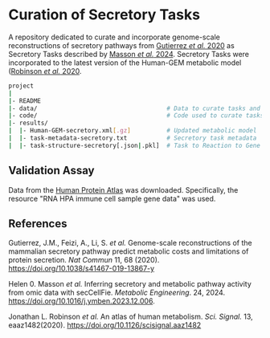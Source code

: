 # Curation of Secretory Tasks

A repository dedicated to curate and incorporate genome-scale reconstructions of secretory pathways from [Gutierrez _et al._ 2020](#references) as Secretory Tasks described by [Masson _et al._ 2024](#references). Secretory Tasks were incorporated to the latest version of the Human-GEM metabolic model ([Robinson _et al._ 2020](#references).

```bash
project
|
|- README
|- data/                                    # Data to curate tasks and model
|- code/                                    # Code used to curate tasks and model
|- results/
|  |- Human-GEM-secretory.xml[.gz]          # Updated metabolic model
|  |- task-metadata-secretory.txt           # Secretory task metadata
|  |- task-structure-secretory[.json|.pkl]  # Task to Reaction to Gene relationships
```

## Validation Assay

Data from the [Human Protein Atlas](proteinatlas.org) was downloaded. Specifically, the resource "RNA HPA immune cell sample gene data" was used.


## References

Gutierrez, J.M., Feizi, A., Li, S. _et al._ Genome-scale reconstructions of the mammalian secretory pathway predict metabolic costs and limitations of protein secretion. _Nat Commun_ 11, 68 (2020). https://doi.org/10.1038/s41467-019-13867-y

Helen 0. Masson _et al._ Inferring secretory and metabolic pathway activity from omic data with secCellFie. _Metabolic Engineering_. 24, 2024. https://doi.org/10.1016/j.ymben.2023.12.006.

Jonathan L. Robinson _et al._ An atlas of human metabolism. _Sci. Signal._ 13, eaaz1482(2020). https://doi.org/10.1126/scisignal.aaz1482